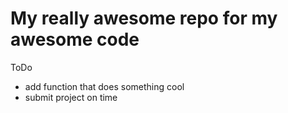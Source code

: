 # My really awesome repo for my awesome code

ToDo 
- add function that does something cool
- submit project on time